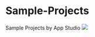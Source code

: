 Sample-Projects
===============

Sample Projects by App Studio
![](https://raw.github.com/smartface/Sample-Projects/master/Repeatbox/Repeatbox-ss.png)
